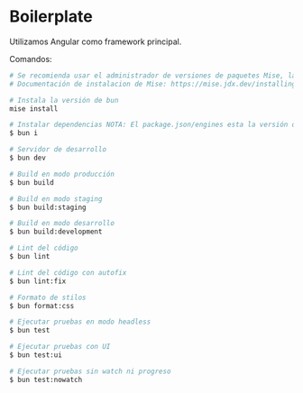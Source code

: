 # Boilerplate

Utilizamos Angular como framework principal.

Comandos:

```sh
# Se recomienda usar el administrador de versiones de paquetes Mise, la version esta en .mise.toml
# Documentación de instalacion de Mise: https://mise.jdx.dev/installing-mise.html#https-mise-run

# Instala la versión de bun
mise install

# Instalar dependencias NOTA: El package.json/engines esta la versión de node a utilizar.
$ bun i

# Servidor de desarrollo
$ bun dev

# Build en modo producción
$ bun build

# Build en modo staging
$ bun build:staging

# Build en modo desarrollo
$ bun build:development

# Lint del código
$ bun lint

# Lint del código con autofix
$ bun lint:fix

# Formato de stilos
$ bun format:css

# Ejecutar pruebas en modo headless
$ bun test

# Ejecutar pruebas con UI
$ bun test:ui

# Ejecutar pruebas sin watch ni progreso
$ bun test:nowatch

# Ejecutar pruebas con cobertura
$ bun test:cov

# Ejecutar pruebas con cobertura sin watch
$ bun test:cov:nowatch

# Ejecutar pruebas con cobertura incluyendo archivos específicos
$ bun test:cov:include [RUTA_A_CARPETA_O_ARCHIVO]
```

## Tests unitarios

Se utiliza Vitest para las pruebas.

- Se preconfigura Vitest, pero el coverage no funciona bien, por lo que se recomienda usar Karma para el coverage, hasta que este se genere correctamente con Vitest.
- Cuando esto funcione, retirar todas las librerías de Karma y Jasmine.

## Tests

Correr tests con:

```bash
npm run test
```

```ts
// Requiere imports
import { describe, beforeEach, it, expect } from 'vitest';

// Requiere agregar el provider `provideZonelessChangeDetection`:
beforeEach(async () => {
  await TestBed.configureTestingModule({
    ...
    providers: [provideZonelessChangeDetection()] // <-- aqui
  }).compileComponents();
});
```

## ¿Cómo funciona el estado? (NgRx)

Utilizamos NgRx Signals. En `src/app/core/store/global.ts` se maneja el estado global, tiene implementada la persistencia y activas las herramientas de debug. Necesitas más información de cómo funciona [Signals store](https://ngrx.io/guide/signals/signal-store).

Puedes tomar como referente `src/app/core/store/global.ts` para crear un estado de componente (si es necesario).

### ¿Cómo funciona el debug?

- [Documentación.](https://ngrx-toolkit.angulararchitects.io/docs/with-devtools#disabling-devtools-in-production)
- [Extensión de Chrome.](https://chromewebstore.google.com/detail/redux-devtools/lmhkpmbekcpmknklioeibfkpmmfibljd)

### ¿Cómo persistir datos?

La persistencia de datos en el browser debe contener el prefijo "pco-[NOMBRE_MICRO]-[STORE]", ejemplo: `pco-shell-global`, hay un ejemplo de como persistir el estado en el store global `src/app/core/store/global.store.ts` ver: `withStorageSync()`.

## Ngx-Permissions

Uso en directivas

```html
<!-- Uso en directivas -->
<div class="users-table" *ngxPermissionsOnly="['user:list']"></div>
```

Uso en componentes

```ts
// Inject the service
permissions = inject(NgxPermissionsService);

// Add roles
const roles = ['user:list'];
this.permissions.loadPermissions(roles);

// Get roles
console.log('->', this.permissions.getPermissions());
```

Uso en tests

```ts

```

# Stack tecnologico.

- Linter, Format (ESLint)
- Vitest, Coverage
- TailwindCSS
- Ngx-permissions
- NgRx Signals

# Pendientes

- Vitest: validar funcionamiento coverage
- Eliminar Peer dependencies requeridas, requeridas por NgRx. Package.json

```json
# Eliminar esta parte:
"overrides": {
  "@angular/core": "20.0.4",
  "@angular/common": "20.0.4"
}
```

- Cuando se implemente el login no compartir el estado del rol.

- ..

# Check list nuevo micro

- Instalar extensiones
- Iniciar husky `bun husky`
- Cambiar los selectores dependiendo del micro, eje: `prefix: 'shell',` -> `prefix: 'users',` en el `eslint.config.js`
- El global store asignar el nombre del micro en el key de la store: `key: 'pco-[MICRO_KEY]'`, eje: `key:'pco-users'`

# Notas

- Se usa development-nfe por error en el build al usar "dev":true, [mas información](https://github.com/angular-architects/module-federation-plugin/issues/753).
